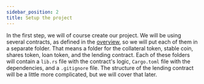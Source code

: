 ```yaml
---
sidebar_position: 2
title: Setup the project
---
```


In the first step, we will of course create our project. We will be using several contracts, as defined in the [overview](/smart-contracts/example/overview), so we will put each of them in a separate folder. That means a folder for the collateral token, stable coin, shares token, loan token, and the lending contract. Each of these folders will contain a `lib.rs` file with the contract's logic, `Cargo.toml` file with the dependencies, and a `.gitignore` file. The structure of the lending contract will be a little more complicated, but we will cover that later.
